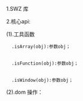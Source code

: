 

1.SWZ  库


2.核心api:


   (1).工具函数


      .isArray(obj):参数obj；


      .isFunction(obj):参数obj；


      .isWindow(obj):参数obj；


   (2).dom 操作：




